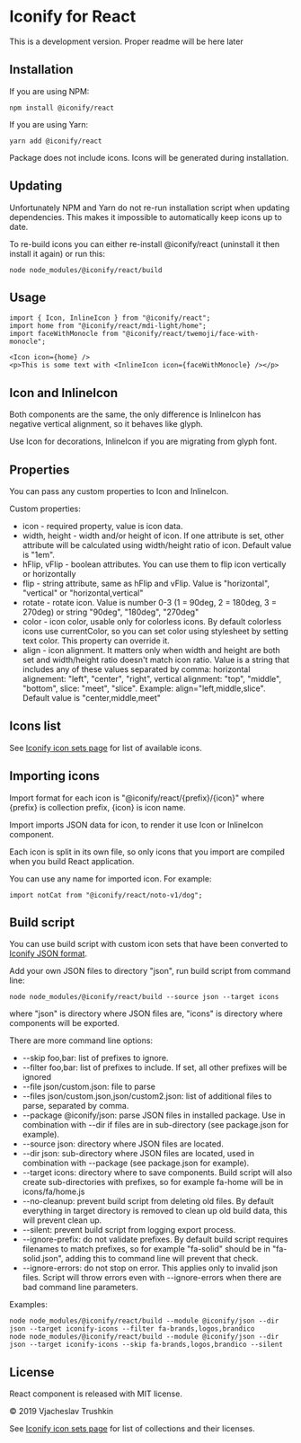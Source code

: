 # Iconify for React

This is a development version. Proper readme will be here later

## Installation

If you are using NPM:
```
npm install @iconify/react
```

If you are using Yarn:
```
yarn add @iconify/react
```

Package does not include icons. Icons will be generated during installation.

## Updating

Unfortunately NPM and Yarn do not re-run installation script when updating dependencies. This makes it impossible to automatically keep icons up to date.

To re-build icons you can either re-install @iconify/react (uninstall it then install it again) or run this:
```
node node_modules/@iconify/react/build
```

## Usage

```
import { Icon, InlineIcon } from "@iconify/react";
import home from "@iconify/react/mdi-light/home";
import faceWithMonocle from "@iconify/react/twemoji/face-with-monocle";
```
```
<Icon icon={home} />
<p>This is some text with <InlineIcon icon={faceWithMonocle} /></p>
```

## Icon and InlineIcon

Both components are the same, the only difference is InlineIcon has negative vertical alignment, so it behaves like glyph.

Use Icon for decorations, InlineIcon if you are migrating from glyph font.

## Properties

You can pass any custom properties to Icon and InlineIcon.

Custom properties:
* icon - required property, value is icon data.
* width, height - width and/or height of icon. If one attribute is set, other attribute will be calculated using width/height ratio of icon. Default value is "1em".
* hFlip, vFlip - boolean attributes. You can use them to flip icon vertically or horizontally
* flip - string attribute, same as hFlip and vFlip. Value is "horizontal", "vertical" or "horizontal,vertical"
* rotate - rotate icon. Value is number 0-3 (1 = 90deg, 2 = 180deg, 3 = 270deg) or string "90deg", "180deg", "270deg"
* color - icon color, usable only for colorless icons. By default colorless icons use currentColor, so you can set color using stylesheet by setting text color. This property can override it.
* align - icon alignment. It matters only when width and height are both set and width/height ratio doesn't match icon ratio. Value is a string that includes any of these values separated by comma: horizontal alignement: "left", "center", "right", vertical alignment: "top", "middle", "bottom", slice: "meet", "slice". Example: align="left,middle,slice". Default value is "center,middle,meet"

## Icons list

See [Iconify icon sets page](https://iconify.design/icon-sets/) for list of available icons.

## Importing icons

Import format for each icon is "@iconify/react/{prefix}/{icon}" where {prefix} is collection prefix, {icon} is icon name.

Import imports JSON data for icon, to render it use Icon or InlineIcon component.

Each icon is split in its own file, so only icons that you import are compiled when you build React application.

You can use any name for imported icon. For example:
```
import notCat from "@iconify/react/noto-v1/dog";
```

## Build script

You can use build script with custom icon sets that have been converted to [Iconify JSON format](https://iconify.design/docs/json-icon-format/).

Add your own JSON files to directory "json", run build script from command line:

```
node node_modules/@iconify/react/build --source json --target icons
```
where "json" is directory where JSON files are, "icons" is directory where components will be exported.

There are more command line options:

* --skip foo,bar: list of prefixes to ignore.
* --filter foo,bar: list of prefixes to include. If set, all other prefixes will be ignored
* --file json/custom.json: file to parse
* --files json/custom.json,json/custom2.json: list of additional files to parse, separated by comma.
* --package @iconify/json: parse JSON files in installed package. Use in combination with --dir if files are in sub-directory (see package.json for example).
* --source json: directory where JSON files are located.
* --dir json: sub-directory where JSON files are located, used in combination with --package (see package.json for example).
* --target icons: directory where to save components. Build script will also create sub-directories with prefixes, so for example fa-home will be in icons/fa/home.js
* --no-cleanup: prevent build script from deleting old files. By default everything in target directory is removed to clean up old build data, this will prevent clean up.
* --silent: prevent build script from logging export process.
* --ignore-prefix: do not validate prefixes. By default build script requires filenames to match prefixes, so for example "fa-solid" should be in "fa-solid.json", adding this to command line will prevent that check.
* --ignore-errors: do not stop on error. This applies only to invalid json files. Script will throw errors even with --ignore-errors when there are bad command line parameters.

Examples:
```node node_modules/@iconify/react/build --source json --target icons
node node_modules/@iconify/react/build --module @iconify/json --dir json --target iconify-icons --filter fa-brands,logos,brandico
node node_modules/@iconify/react/build --module @iconify/json --dir json --target iconify-icons --skip fa-brands,logos,brandico --silent
```

## License

React component is released with MIT license.

© 2019 Vjacheslav Trushkin

See [Iconify icon sets page](https://iconify.design/icon-sets/) for list of collections and their licenses.
